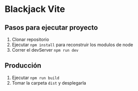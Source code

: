 # Blackjack Vite

## Pasos para ejecutar proyecto

1. Clonar repositorio
2. Ejecutar ```npm install``` para reconstruir los modulos de node
3. Correr el devServer ```npm run dev```

## Producción

1. Ejecutar ```npm run build```
2. Tomar la carpeta ```dist``` y desplegarla  